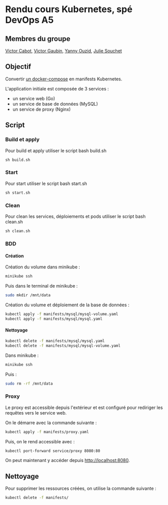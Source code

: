 # Rendu cours Kubernetes, spé DevOps A5

## Membres du groupe
[Victor Cabot](https://github.com/Denporty), [Victor Gaubin](https://github.com/victorgbn), [Yanny Ouzid](https://github.com/YannyOuzid), [Julie Souchet](https://github.com/SouchetJulie)

## Objectif
Convertir [un docker-compose](https://github.com/docker/awesome-compose/tree/master/nginx-golang-mysql) en manifests Kubernetes.

L'application initiale est composée de 3 services :
- un service web (Go)
- un service de base de données (MySQL)
- un service de proxy (Nginx)

## Script

### Build et apply

Pour build et apply utiliser le script bash build.sh
```
sh build.sh
```

### Start

Pour start utiliser le script bash start.sh
```
sh start.sh
```

### Clean 

Pour clean les services, déploiements et pods utiliser le script bash clean.sh
```
sh clean.sh
```
### BDD

#### Création
Création du volume dans minikube :
```bash
minikube ssh
```
Puis dans le terminal de minikube :
```bash
sudo mkdir /mnt/data
```

Création du volume et déploiement de la base de données :
```bash
kubectl apply -f manifests/mysql/mysql-volume.yaml
kubectl apply -f manifests/mysql/mysql.yaml
```
#### Nettoyage
```bash
kubectl delete -f manifests/mysql/mysql.yaml
kubectl delete -f manifests/mysql/mysql-volume.yaml
```
Dans minikube :
```bash
minikube ssh
```
Puis :
```bash
sudo rm -rf /mnt/data
```

### Proxy
Le proxy est accessible depuis l'extérieur et est configuré pour rediriger les requêtes vers le service web.

On le démarre avec la commande suivante :
```bash
kubectl apply -f manifests/proxy.yaml
```

Puis, on le rend accessible avec :
```bash
kubectl port-forward service/proxy 8080:80
```

On peut maintenant y accéder depuis [http://localhost:8080](http://localhost:8080).


## Nettoyage
Pour supprimer les ressources créées, on utilise la commande suivante :
```bash
kubectl delete -f manifests/
```